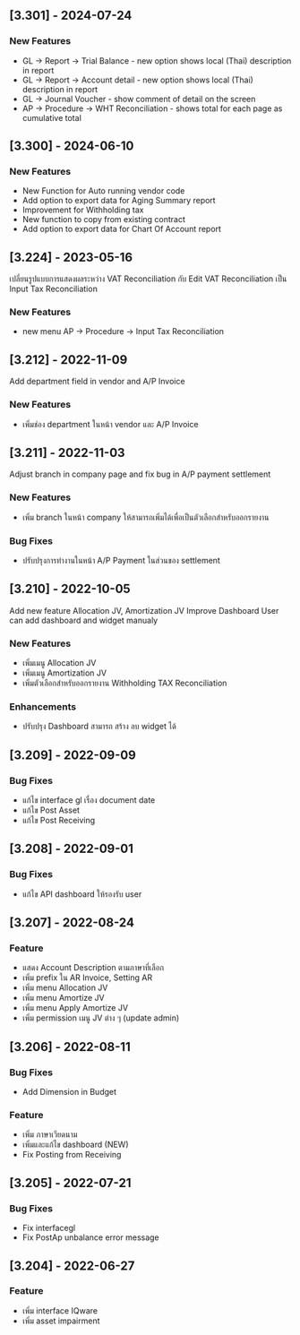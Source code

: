 ## [3.301] - 2024-07-24

### New Features

- GL -> Report -> Trial Balance - new option shows local (Thai) description in report
- GL -> Report -> Account detail - new option shows local (Thai) description in report
- GL -> Journal Voucher - show comment of detail on the screen
- AP -> Procedure -> WHT Reconciliation - shows total for each page as cumulative total

## [3.300] - 2024-06-10

### New Features

- New Function for Auto running vendor code
- Add option to export data for Aging Summary report
- Improvement for Withholding tax
- New function to copy from existing contract
- Add option to export data for Chart Of Account report

## [3.224] - 2023-05-16

เปลี่ยนรูปแบบการแสดงผลระหว่าง VAT Reconciliation กับ Edit VAT Reconciliation เป็น Input Tax Reconciliation

### New Features

- new menu AP -> Procedure -> Input Tax Reconciliation

## [3.212] - 2022-11-09

Add department field in vendor and A/P Invoice

### New Features

- เพิ่มช่อง department ในหน้า vendor และ A/P Invoice

## [3.211] - 2022-11-03

Adjust branch in company page and fix bug in A/P payment settlement

### New Features

- เพิ่ม branch ในหน้า company ให้สามารถเพิ่มได้เพื่อเป็นตัวเลือกสำหรับออกรายงาน

### Bug Fixes

- ปรับปรุงการทำงานในหน้า A/P Payment ในส่วนของ settlement

## [3.210] - 2022-10-05

Add new feature Allocation JV, Amortization JV Improve Dashboard User can add dashboard and widget manualy

### New Features

- เพิ่มเมนู Allocation JV
- เพิ่มเมนู Amortization JV
- เพิ่มตัวเลือกสำหรับออกรายงาน Withholding TAX Reconciliation

### Enhancements

- ปรับปรุง Dashboard สามารถ สร้าง ลบ widget ได้

## [3.209] - 2022-09-09

### Bug Fixes

- แก้ไข interface gl เรื่อง document date
- แก้ไข Post Asset
- แก้ไข Post Receiving

## [3.208] - 2022-09-01

### Bug Fixes

- แก้ไข API dashboard ให้รองรับ user

## [3.207] - 2022-08-24

### Feature

- แสดง Account Description ตามภาษาที่เลือก
- เพิ่ม prefix ใน AR Invoice, Setting AR
- เพิ่ม menu Allocation JV
- เพิ่ม menu Amortize JV
- เพิ่ม menu Apply Amortize JV
- เพิ่ม permission เมนู JV ต่าง ๆ (update admin)

## [3.206] - 2022-08-11

### Bug Fixes

- Add Dimension in Budget

### Feature

- เพิ่ม ภาษาเวียดนาม
- เพิ่มและแก้ไข dashboard (NEW)
- Fix Posting from Receiving

## [3.205] - 2022-07-21

### Bug Fixes

- Fix interfacegl
- Fix PostAp unbalance error message

## [3.204] - 2022-06-27

### Feature

- เพิ่ม interface IQware
- เพิ่ม asset impairment
